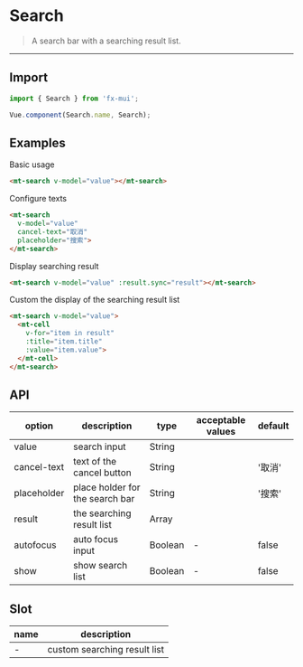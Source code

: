 # Search

> A search bar with a searching result list.

----------

## Import

```javascript
import { Search } from 'fx-mui';

Vue.component(Search.name, Search);
```

## Examples

Basic usage

```html
<mt-search v-model="value"></mt-search>
```

Configure texts

```html
<mt-search
  v-model="value"
  cancel-text="取消"
  placeholder="搜索">
</mt-search>
```

Display searching result
```html
<mt-search v-model="value" :result.sync="result"></mt-search>
```

Custom the display of the searching result list
```html
<mt-search v-model="value">
  <mt-cell
    v-for="item in result"
    :title="item.title"
    :value="item.value">
  </mt-cell>
</mt-search>
```



## API

| option | description | type | acceptable values | default |
|------|-------|---------|-------|--------|
| value | search input  | String | |   |
|cancel-text | text of the cancel button | String | | '取消' |
|placeholder | place holder for the search bar  | String | | '搜索' |
| result | the searching result list | Array | | |
| autofocus | auto focus input | Boolean | - | false |
| show | show search list | Boolean | - | false |

## Slot

| name | description |
|------|--------|
| - | custom searching result list|
